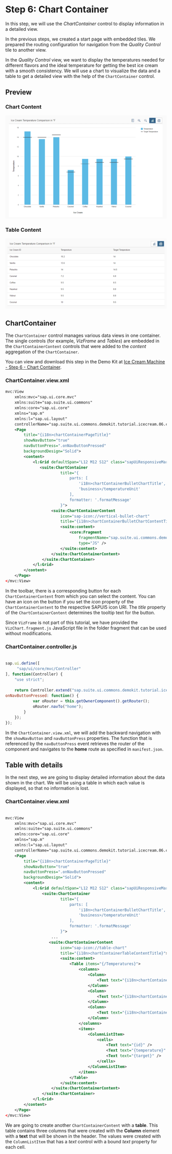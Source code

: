 <!-- loio9847648d69b543e2994630ae3e0027fb -->

# Step 6: Chart Container

In this step, we will use the *ChartContainer* control to display information in a detailed view.

In the previous steps, we created a start page with embedded tiles. We prepared the routing configuration for navigation from the *Quality Control* tile to another view.

In the *Quality Control* view, we want to display the temperatures needed for different flavors and the ideal temperature for getting the best ice cream with a smooth consistency. We will use a chart to visualize the data and a table to get a detailed view with the help of the `ChartContainer` control.



<a name="loio9847648d69b543e2994630ae3e0027fb__section_imm_fqb_k1b"/>

## Preview



### Chart Content

 ![](images/Step5_1_08bae85.png) 



### Table Content

 ![](images/Step5_2_85f1fc8.png) 



<a name="loio9847648d69b543e2994630ae3e0027fb__section_rdh_xsb_k1b"/>

## ChartContainer

The `ChartContainer` control manages various data views in one container. The single controls \(for example, *VizFrame* and *Tables*\) are embedded in the `ChartContainerContent` controls that were added to the *content* aggregation of the `ChartContainer`.



You can view and download this step in the Demo Kit at [Ice Cream Machine - Step 6 - Chart Container](https://ui5.sap.com/#/entity/sap.suite.ui.commons.tutorial.icecream/sample/sap.suite.ui.commons.tutorial.icecream.06).





### ChartContainer.view.xml

```xml
mvc:View
    xmlns:mvc="sap.ui.core.mvc"
    xmlns:suite="sap.suite.ui.commons"
    xmlns:core="sap.ui.core"
    xmlns="sap.m"
    xmlns:l="sap.ui.layout"
    controllerName="sap.suite.ui.commons.demokit.tutorial.icecream.06.controller.ChartContainer">
    <Page
        title="{i18n>chartContainerPageTitle}"
        showNavButton="true"
        navButtonPress=".onNavButtonPressed"
        backgroundDesign="Solid">
        <content>
            <l:Grid defaultSpan="L12 M12 S12" class="sapUiResponsiveMargin" vSpacing="0" hSpacing="0">
               <suite:ChartContainer
                        title="{
                            parts: [
                                'i18n>chartContainerBulletChartTitle',
                                'business>/temperatureUnit'
                            ],
                            formatter: '.formatMessage'
                        }">
                    <suite:ChartContainerContent
                        icon="sap-icon://vertical-bullet-chart"
                        title="{i18n>chartContainerBulletChartContentTitle}">
                        <suite:content>
                            <core:Fragment
                                fragmentName="sap.suite.ui.commons.demokit.tutorial.icecream.06.fragment.VizChart"
                                type="JS" />
                        </suite:content>
                    </suite:ChartContainerContent>
                </suite:ChartContainer> 
            </l:Grid>
        </content>
    </Page>
</mvc:View>
```

In the toolbar, there is a corresponding button for each `ChartContainerContent` from which you can select the content. You can have an icon on the button if you set the *icon* property of the `ChartContainerContent` to the respective SAPUI5 icon URI. The *title* property of the `ChartContainerContent` determines the tooltip text for the button.

Since `VizFrame` is not part of this tutorial, we have provided the `VizChart.fragment.js` JavaScript file in the folder fragment that can be used without modifications.





### ChartContainer.controller.js

```js

sap.ui.define([
     "sap/ui/core/mvc/Controller"
], function(Controller) {
    "use strict";

    return Controller.extend("sap.suite.ui.commons.demokit.tutorial.icecream.06.controller.ChartContainer", {
onNavButtonPressed: function() {
            var oRouter = this.getOwnerComponent().getRouter();
            oRouter.navTo("home");
        }        
    });
});
```

In the `ChartContainer.view.xml`, we will add the backward navigation with the `showNavButton` and `navButtonPress` properties. The function that is referenced by the `navButtonPress` event retrieves the router of the component and navigates to the **home** route as specified in `manifest.json`.



<a name="loio9847648d69b543e2994630ae3e0027fb__section_lxt_yqx_k1b"/>

## Table with details

In the next step, we are going to display detailed information about the data shown in the chart. We will be using a table in which each value is displayed, so that no information is lost.





### ChartContainer.view.xml

```xml

mvc:View
    xmlns:mvc="sap.ui.core.mvc"
    xmlns:suite="sap.suite.ui.commons"
    xmlns:core="sap.ui.core"
    xmlns="sap.m"
    xmlns:l="sap.ui.layout"
    controllerName="sap.suite.ui.commons.demokit.tutorial.icecream.06.controller.ChartContainer">
    <Page
        title="{i18n>chartContainerPageTitle}"
        showNavButton="true"
        navButtonPress=".onNavButtonPressed"
        backgroundDesign="Solid">
        <content>
            <l:Grid defaultSpan="L12 M12 S12" class="sapUiResponsiveMargin" vSpacing="0" hSpacing="0">
                <suite:ChartContainer
                        title="{
                            parts: [
                                'i18n>chartContainerBulletChartTitle',
                                'business>/temperatureUnit'
                            ],
                            formatter: '.formatMessage'
                        }">
                    ...
                   <suite:ChartContainerContent
                        icon="sap-icon://table-chart"
                        title="{i18n>chartContainerTableContentTitle}">
                        <suite:content>
                            <Table items="{/Temperatures}">
                                <columns>
                                    <Column>
                                        <Text text="{i18n>chartContainerIceCreamId}" />
                                    </Column>
                                    <Column>
                                        <Text text="{i18n>chartContainerTemperature}" />
                                    </Column>
                                    <Column>
                                        <Text text="{i18n>chartContainerTargetTemperature}" />
                                    </Column>
                                </columns>
                                <items>
                                    <ColumnListItem>
                                        <cells>
                                            <Text text="{id}" />
                                            <Text text="{temperature}" />
                                            <Text text="{target}" />
                                        </cells>
                                    </ColumnListItem>
                                </items>
                            </Table>
                        </suite:content>
                    </suite:ChartContainerContent> 
                </suite:ChartContainer>
            </l:Grid>
        </content>
    </Page>
</mvc:View>
```

We are going to create another `ChartContainerContent` with a **table**. This table contains three columns that were created with the **Column** element with a **text** that will be shown in the header. The values were created with the `ColumnListItem` that has a *text* control with a bound *text* property for each cell.

